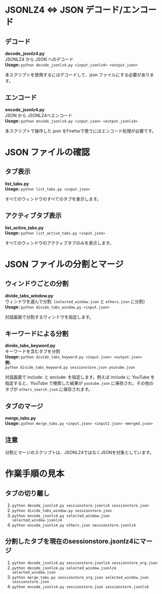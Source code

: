 # JSONLZ4 ⇔ JSON デコード/エンコード

## デコード
**decode_jsonlz4.py**  
JSONLZ4 から JSON へのデコード  
**Usage:** `python decode_jsonlz4.py <input.jsonlz4> <output.json>`

本スクリプトを使用するにはデコードして、json ファイルにする必要があります。

## エンコード
**encode_jsonlz4.py**  
JSON から JSONLZ4へエンコード  
**Usage:** `python encode_jsonlz4.py <input.json> <output.jsonlz4>`

本スクリプトで操作した json をFirefoxで使うにはエンコード処理が必要です。

# JSON ファイルの確認
## タブ表示
**list_tabs.py**  
**Usage:** `python list_tabs.py <input.json>`

すべてのウィンドウのすべてのタブを表示します。

## アクティブタブ表示
**list_active_tabs.py**  
**Usage:** `python list_active_tabs.py <input.json>`

すべてのウィンドウのアクティブタブのみを表示します。

# JSON ファイルの分割とマージ
## ウィンドウごとの分割
**divide_tabs_window.py**  
ウィンドウを選んで分割（`selected_window.json` と `others.json` に分割）  
**Usage:** `python divide_tabs_window.py <input.json>`

対話画面で分割するウィンドウを指定します。

## キーワードによる分割
**divide_tabs_keyword.py**  
キーワードを含むタブを分割  
**Usage:** `python divide_tabs_keyword.py <input.json> <output.json>`  
**例:**  
`python divide_tabs_keyword.py sessionstore.json youtube.json`  

対話画面で include: と exclude: を指定します。例えば include に YouTube を指定すると、YouTube で検索した結果が `youtube.json` に保存され、その他のタブが `others_search.json` に保存されます。

## タブのマージ
**merge_tabs.py**  
**Usage:** `python merge_tabs.py <input.json> <input2.json> <merged.json>`

## 注意
分割とマージのスクリプトは、JSONLZ4ではなくJSONを対象としています。

# 作業手順の見本
## タブの切り離し
1. `python decode_jsonlz4.py sessionstore.jsonlz4 sessionstore.json`
2. `python divide_tabs_window.py sessionstore.json`
3. `python encode_jsonlz4.py selected_window.json selected_window.jsonlz4`
4. `python encode_jsonlz4.py others.json sessionstore.jsonlz4`

## 分割したタブを現在のsessionstore.jsonlz4にマージ
1. `python decode_jsonlz4.py sessionstore.jsonlz4 sessionstore_org.json`
2. `python decode_jsonlz4.py selected_window.jsonlz4 selected_window.json`
3. `python merge_tabs.py sessionstore_org.json selected_window.json sessionstore.json`
4. `python encode_jsonlz4.py sessionstore.json sessionstore.jsonlz4`

